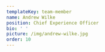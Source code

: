 ```yaml
---
templateKey: team-member
name: Andrew Wilke
position: Chief Experience Officer
bio: ' '
picture: /img/andrew-wilke.jpg
order: 10
---
```


